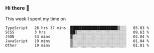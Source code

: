 ### Hi there 👋

<!--
**qiruohan/qiruohan** is a ✨ _special_ ✨ repository because its `README.md` (this file) appears on your GitHub profile.

Here are some ideas to get you started:

- 🔭 I’m currently working on ...
- 🌱 I’m currently learning ...
- 👯 I’m looking to collaborate on ...
- 🤔 I’m looking for help with ...
- 💬 Ask me about ...
- 📫 How to reach me: ...
- 😄 Pronouns: ...
- ⚡ Fun fact: ...
-->

This week I spent my time on 
<!--START_SECTION:waka-->
```text
TypeScript   26 hrs 37 mins  █████████████████████▒░░░   85.03 % 
SCSS         3 hrs           ██▒░░░░░░░░░░░░░░░░░░░░░░   09.63 % 
JSON         53 mins         ▓░░░░░░░░░░░░░░░░░░░░░░░░   02.84 % 
JavaScript   19 mins         ▒░░░░░░░░░░░░░░░░░░░░░░░░   01.04 % 
Other        19 mins         ▒░░░░░░░░░░░░░░░░░░░░░░░░   01.01 % 
```
<!--END_SECTION:waka-->
